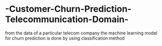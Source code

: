 # -Customer-Churn-Prediction-Telecommunication-Domain-
from the data of a particular telecom company the machine learning model for churn prediction is done by using classification method
